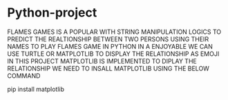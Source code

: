 # Python-project
FLAMES GAMES IS A POPULAR WITH STRING MANIPULATION LOGICS TO PREDICT THE REALTIONSHIP BETWEEN TWO PERSONS USING THEIR NAMES
TO PLAY FLAMES GAME IN PYTHON IN A ENJOYABLE WE CAN USE TURTLE OR MATPLOTLIB TO DISPLAY  THE RELATIONSHIP AS EMOJI
IN THIS PROJECT MATPLOTLIB IS IMPLEMENTED TO DIPLAY THE RELATIONSHIP
WE NEED TO INSALL MATPLOTLIB USING THE BELOW COMMAND

pip install matplotlib
